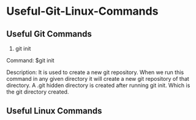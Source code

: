 # Useful-Git-Linux-Commands

## Useful Git Commands

1) git init

Command:
$git init

Description: 
It is used to create a new git repository. When we run this command in any given directory it will create a new git repository of that directory. A .git 
hidden directory is created after running git init. Which is the git directory created. 


## Useful Linux Commands
